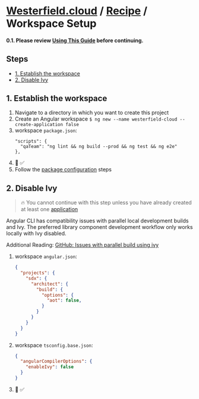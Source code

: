 <!-- omit in toc -->
# [Westerfield.cloud](../README.md) / [Recipe](./recipe.md) / <b>Workspace Setup</b>
#### 0.1. Please review [Using This Guide](./recipe.md#1-using-this-guide) before continuing.

<!-- omit in toc -->
## Steps
- [1. Establish the workspace](#1-establish-the-workspace)
- [2. Disable Ivy](#2-disable-ivy)

## 1. Establish the workspace
1. Navigate to a directory in which you want to create this project
2. Create an Angular workspace `$ ng new --name westerfield-cloud --create-application false`
3. workspace `package.json`:
    ```
    "scripts": {
      "qaTeam": "ng lint && ng build --prod && ng test && ng e2e"
    },
    ```
4. 🧪 ✅
5. Follow the [package configuration](docs/package.md) steps

## 2. Disable Ivy

> 🔥  You cannot continue with this step unless you have already created at least one [application](./application-setup.md)

Angular CLI has compatibility issues with parallel local development builds and Ivy. The preferred library component development workflow only works locally with Ivy disabled. 

Additional Reading: [GitHub: Issues with parallel build using ivy](https://github.com/angular/angular/issues/32431)

1. workspace `angular.json`:
    ```json 
    {
      "projects": {
        "sdx": {
          "architect": {
            "build": {
              "options": {
                "aot": false,
              }
            }
          }
        }
      }
    }
    ```
2. workspace `tsconfig.base.json`:
      ```json
      {
        "angularCompilerOptions": {
          "enableIvy": false
        }
      }
     ```
3. 🧪 ✅
